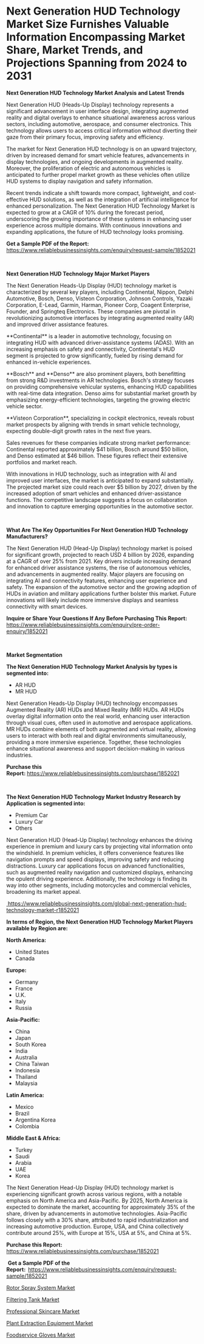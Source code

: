 <p><h1>Next Generation HUD Technology Market Size Furnishes Valuable Information Encompassing Market Share, Market Trends, and Projections Spanning from 2024 to 2031</h1></p><p><strong>Next Generation HUD Technology Market Analysis and Latest Trends</strong></p>
<p><p>Next Generation HUD (Heads-Up Display) technology represents a significant advancement in user interface design, integrating augmented reality and digital overlays to enhance situational awareness across various sectors, including automotive, aerospace, and consumer electronics. This technology allows users to access critical information without diverting their gaze from their primary focus, improving safety and efficiency.</p><p>The market for Next Generation HUD technology is on an upward trajectory, driven by increased demand for smart vehicle features, advancements in display technologies, and ongoing developments in augmented reality. Moreover, the proliferation of electric and autonomous vehicles is anticipated to further propel market growth as these vehicles often utilize HUD systems to display navigation and safety information.</p><p>Recent trends indicate a shift towards more compact, lightweight, and cost-effective HUD solutions, as well as the integration of artificial intelligence for enhanced personalization. The Next Generation HUD Technology Market is expected to grow at a CAGR of 10% during the forecast period, underscoring the growing importance of these systems in enhancing user experience across multiple domains. With continuous innovations and expanding applications, the future of HUD technology looks promising.</p></p>
<p><strong>Get a Sample PDF of the Report:&nbsp;</strong> <a href="https://www.reliablebusinessinsights.com/enquiry/request-sample/1852021?utm_campaign=48&utm_medium=2&utm_source=Github&utm_content=ia&utm_term=18102024&utm_id=next-generation-hud-technology">https://www.reliablebusinessinsights.com/enquiry/request-sample/1852021</a></p>
<p>&nbsp;</p>
<p><strong>Next Generation HUD Technology Major Market Players</strong></p>
<p><p>The Next Generation Heads-Up Display (HUD) technology market is characterized by several key players, including Continental, Nippon, Delphi Automotive, Bosch, Denso, Visteon Corporation, Johnson Controls, Yazaki Corporation, E-Lead, Garmin, Harman, Pioneer Corp, Coagent Enterprise, Founder, and Springteq Electronics. These companies are pivotal in revolutionizing automotive interfaces by integrating augmented reality (AR) and improved driver assistance features.</p><p>**Continental** is a leader in automotive technology, focusing on integrating HUD with advanced driver-assistance systems (ADAS). With an increasing emphasis on safety and connectivity, Continental's HUD segment is projected to grow significantly, fueled by rising demand for enhanced in-vehicle experiences.</p><p>**Bosch** and **Denso** are also prominent players, both benefitting from strong R&D investments in AR technologies. Bosch's strategy focuses on providing comprehensive vehicular systems, enhancing HUD capabilities with real-time data integration. Denso aims for substantial market growth by emphasizing energy-efficient technologies, targeting the growing electric vehicle sector.</p><p>**Visteon Corporation**, specializing in cockpit electronics, reveals robust market prospects by aligning with trends in smart vehicle technology, expecting double-digit growth rates in the next five years. </p><p>Sales revenues for these companies indicate strong market performance: Continental reported approximately $41 billion, Bosch around $50 billion, and Denso estimated at $46 billion. These figures reflect their extensive portfolios and market reach.</p><p>With innovations in HUD technology, such as integration with AI and improved user interfaces, the market is anticipated to expand substantially. The projected market size could reach over $5 billion by 2027, driven by the increased adoption of smart vehicles and enhanced driver-assistance functions. The competitive landscape suggests a focus on collaboration and innovation to capture emerging opportunities in the automotive sector.</p></p>
<p>&nbsp;</p>
<p><strong>What Are The Key Opportunities For Next Generation HUD Technology Manufacturers?</strong></p>
<p><p>The Next Generation HUD (Head-Up Display) technology market is poised for significant growth, projected to reach USD 4 billion by 2026, expanding at a CAGR of over 25% from 2021. Key drivers include increasing demand for enhanced driver assistance systems, the rise of autonomous vehicles, and advancements in augmented reality. Major players are focusing on integrating AI and connectivity features, enhancing user experience and safety. The expansion of the automotive sector and the growing adoption of HUDs in aviation and military applications further bolster this market. Future innovations will likely include more immersive displays and seamless connectivity with smart devices.</p></p>
<p><strong>Inquire or Share Your Questions If Any Before Purchasing This Report:</strong> <a href="https://www.reliablebusinessinsights.com/enquiry/pre-order-enquiry/1852021?utm_campaign=48&utm_medium=2&utm_source=Github&utm_content=ia&utm_term=18102024&utm_id=next-generation-hud-technology">https://www.reliablebusinessinsights.com/enquiry/pre-order-enquiry/1852021</a></p>
<p>&nbsp;</p>
<p><strong>Market Segmentation</strong></p>
<p><strong>The Next Generation HUD Technology Market Analysis by types is segmented into:</strong></p>
<p><ul><li>AR HUD</li><li>MR HUD</li></ul></p>
<p><p>Next Generation Heads-Up Display (HUD) technology encompasses Augmented Reality (AR) HUDs and Mixed Reality (MR) HUDs. AR HUDs overlay digital information onto the real world, enhancing user interaction through visual cues, often used in automotive and aerospace applications. MR HUDs combine elements of both augmented and virtual reality, allowing users to interact with both real and digital environments simultaneously, providing a more immersive experience. Together, these technologies enhance situational awareness and support decision-making in various industries.</p></p>
<p><strong>Purchase this Report:&nbsp;</strong><a href="https://www.reliablebusinessinsights.com/purchase/1852021?utm_campaign=48&utm_medium=2&utm_source=Github&utm_content=ia&utm_term=18102024&utm_id=next-generation-hud-technology">https://www.reliablebusinessinsights.com/purchase/1852021</a></p>
<p>&nbsp;</p>
<p><strong>The Next Generation HUD Technology Market Industry Research by Application is segmented into:</strong></p>
<p><ul><li>Premium Car</li><li>Luxury Car</li><li>Others</li></ul></p>
<p><p>Next Generation HUD (Head-Up Display) technology enhances the driving experience in premium and luxury cars by projecting vital information onto the windshield. In premium vehicles, it offers convenience features like navigation prompts and speed displays, improving safety and reducing distractions. Luxury car applications focus on advanced functionalities, such as augmented reality navigation and customized displays, enhancing the opulent driving experience. Additionally, the technology is finding its way into other segments, including motorcycles and commercial vehicles, broadening its market appeal.</p></p>
<p><a href="https://www.reliablebusinessinsights.com/global-next-generation-hud-technology-market-r1852021?utm_campaign=48&utm_medium=2&utm_source=Github&utm_content=ia&utm_term=18102024&utm_id=next-generation-hud-technology">&nbsp;https://www.reliablebusinessinsights.com/global-next-generation-hud-technology-market-r1852021</a></p>
<p><strong>In terms of Region, the Next Generation HUD Technology Market Players available by Region are:</strong></p>
<p>
    <p> <strong> North America: </strong>
        <ul>
            <li>United States</li>
            <li>Canada</li>
        </ul>
        </p> 
    <p> <strong> Europe: </strong>
        <ul>
            <li>Germany</li>
            <li>France</li>
            <li>U.K.</li>
            <li>Italy</li>
            <li>Russia</li>
        </ul>
        </p> 
    <p> <strong> Asia-Pacific: </strong>
        <ul>
            <li>China</li>
            <li>Japan</li>
            <li>South Korea</li>
            <li>India</li>
            <li>Australia</li>
            <li>China Taiwan</li>
            <li>Indonesia</li>
            <li>Thailand</li>
            <li>Malaysia</li>
        </ul>
        </p> 
    <p> <strong> Latin America: </strong>
        <ul>
            <li>Mexico</li>
            <li>Brazil</li>
            <li>Argentina Korea</li>
            <li>Colombia</li>
        </ul>
        </p> 
    <p> <strong> Middle East & Africa: </strong>
        <ul>
            <li>Turkey</li>
            <li>Saudi</li>
            <li>Arabia</li>
            <li>UAE</li>
            <li>Korea</li>
        </ul>
    </p>
    </p>
<p><p>The Next Generation Head-Up Display (HUD) technology market is experiencing significant growth across various regions, with a notable emphasis on North America and Asia-Pacific. By 2025, North America is expected to dominate the market, accounting for approximately 35% of the share, driven by advancements in automotive technologies. Asia-Pacific follows closely with a 30% share, attributed to rapid industrialization and increasing automotive production. Europe, USA, and China collectively contribute around 25%, with Europe at 15%, USA at 5%, and China at 5%.</p></p>
<p><strong>Purchase this Report: </strong><a href="https://www.reliablebusinessinsights.com/purchase/1852021?utm_campaign=48&utm_medium=2&utm_source=Github&utm_content=ia&utm_term=18102024&utm_id=next-generation-hud-technology">https://www.reliablebusinessinsights.com/purchase/1852021</a></p>
<p>&nbsp;<strong>Get a Sample PDF of the Report:&nbsp;&nbsp;</strong><a href="https://www.reliablebusinessinsights.com/enquiry/request-sample/1852021?utm_campaign=48&utm_medium=2&utm_source=Github&utm_content=ia&utm_term=18102024&utm_id=next-generation-hud-technology">https://www.reliablebusinessinsights.com/enquiry/request-sample/1852021</a></p>
<p><strong></strong></p>
<p><p><a href="https://github.com/DorinaOsmani364/Market-Research-Report-List-1/blob/main/rotor-spray-system-market.md?utm_campaign=48&utm_medium=2&utm_source=Github&utm_content=ia&utm_term=18102024&utm_id=next-generation-hud-technology">Rotor Spray System Market</a></p><p><a href="https://issuu.com/reportprime-2/docs/filtering-tank-market-size-2030.ppt_81b4d72fea3698?utm_campaign=48&utm_medium=2&utm_source=Github&utm_content=ia&utm_term=18102024&utm_id=next-generation-hud-technology">Filtering Tank Market</a></p><p><a href="https://www.linkedin.com/pulse/exploring-professional-skincare-market-strategic-insights-jvkrc?utm_campaign=48&utm_medium=2&utm_source=Github&utm_content=ia&utm_term=18102024&utm_id=next-generation-hud-technology">Professional Skincare Market</a></p><p><a href="https://issuu.com/reportprime-2/docs/plant-extraction-equipment-market-s_1305b11dcb24e0?utm_campaign=48&utm_medium=2&utm_source=Github&utm_content=ia&utm_term=18102024&utm_id=next-generation-hud-technology">Plant Extraction Equipment Market</a></p><p><a href="https://www.linkedin.com/pulse/foodservice-gloves-market-global-share-ranking-overall-sales-yxebc?utm_campaign=48&utm_medium=2&utm_source=Github&utm_content=ia&utm_term=18102024&utm_id=next-generation-hud-technology">Foodservice Gloves Market</a></p></p>